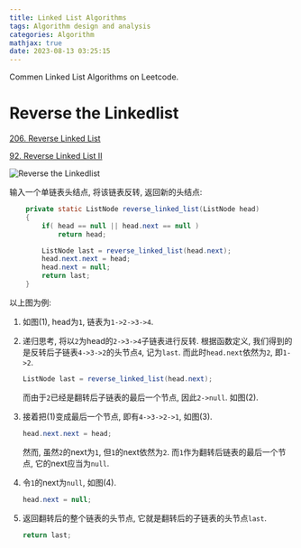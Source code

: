 ```yaml
---
title: Linked List Algorithms
tags: Algorithm design and analysis
categories: Algorithm
mathjax: true
date: 2023-08-13 03:25:15
---
```


Commen Linked List Algorithms on Leetcode.

<!--more-->

# Reverse the Linkedlist

[206. Reverse Linked List](https://leetcode.com/problems/reverse-linked-list/)

[92. Reverse Linked List II](https://leetcode.com/problems/reverse-linked-list-ii/)

![Reverse the Linkedlist](https://lyk-love.oss-cn-shanghai.aliyuncs.com/Algorithm/Linkedlist%20Algorithms/Reverse%20the%20Linkedlist.png)



输入一个单链表头结点, 将该链表反转, 返回新的头结点:

```java
    private static ListNode reverse_linked_list(ListNode head)
    {
        if( head == null || head.next == null )
            return head;

        ListNode last = reverse_linked_list(head.next);
        head.next.next = head;
        head.next = null;
        return last;
    }
```

以上图为例:

1. 如图(1), head为`1`, 链表为`1->2->3->4`.

2. 递归思考, 将以`2`为head的`2->3->4`子链表进行反转. 根据函数定义, 我们得到的是反转后子链表`4->3->2`的头节点`4`, 记为`last`. 而此时`head.next`依然为`2`, 即`1->2`. 

   ```java
   ListNode last = reverse_linked_list(head.next);
   ```

   而由于`2`已经是翻转后子链表的最后一个节点, 因此`2->null`. 如图(2).

3. 接着把(1)变成最后一个节点, 即有`4->3->2->1`, 如图(3).

   ```java
   head.next.next = head;
   ```

   然而, 虽然`2`的next为`1`, 但`1`的next依然为`2`. 而`1`作为翻转后链表的最后一个节点, 它的next应当为`null`.

4. 令`1`的next为`null`, 如图(4).

   ```java
   head.next = null;
   ```

5. 返回翻转后的整个链表的头节点, 它就是翻转后的子链表的头节点`last`.

   ```java
   return last;
   ```

   







